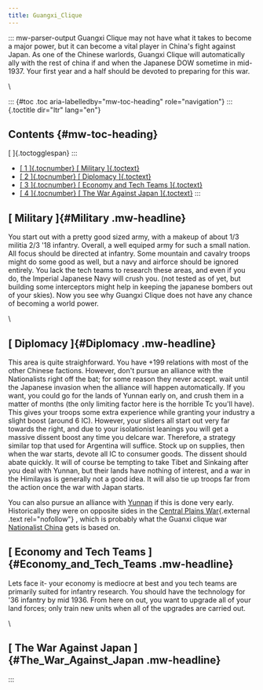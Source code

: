 ```yaml
---
title: Guangxi_Clique
---
```


::: mw-parser-output
Guangxi Clique may not have what it takes to become a major power, but
it can become a vital player in China\'s fight against Japan. As one of
the Chinese warlords, Guangxi Clique will automatically ally with the
rest of china if and when the Japanese DOW sometime in mid-1937. Your
first year and a half should be devoted to preparing for this war.

\

::: {#toc .toc aria-labelledby="mw-toc-heading" role="navigation"}
::: {.toctitle dir="ltr" lang="en"}

## Contents {#mw-toc-heading}

[ ]{.toctogglespan}
:::

- [[ 1 ]{.tocnumber} [ Military ]{.toctext}](#Military)
- [[ 2 ]{.tocnumber} [ Diplomacy ]{.toctext}](#Diplomacy)
- [[ 3 ]{.tocnumber} [ Economy and Tech Teams
  ]{.toctext}](#Economy_and_Tech_Teams)
- [[ 4 ]{.tocnumber} [ The War Against Japan
  ]{.toctext}](#The_War_Against_Japan)
  :::

## [ Military ]{#Military .mw-headline}

You start out with a pretty good sized army, with a makeup of about 1/3
militia 2/3 \'18 infantry. Overall, a well equiped army for such a small
nation. All focus should be directed at infantry. Some mountain and
cavalry troops might do some good as well, but a navy and airforce
should be ignored entirely. You lack the tech teams to research these
areas, and even if you do, the Imperial Japanese Navy will crush you.
(not tested as of yet, but building some interceptors might help in
keeping the japanese bombers out of your skies). Now you see why Guangxi
Clique does not have any chance of becoming a world power.

\

## [ Diplomacy ]{#Diplomacy .mw-headline}

This area is quite straighforward. You have +199 relations with most of
the other Chinese factions. However, don\'t pursue an alliance with the
Nationalists right off the bat; for some reason they never accept. wait
until the Japanese invasion when the alliance will happen automatically.
If you want, you could go for the lands of Yunnan early on, and crush
them in a matter of months (the only limiting factor here is the
horrible Tc you\'ll have). This gives your troops some extra experience
while granting your industry a slight boost (around 6 IC). However, your
sliders all start out very far towards the right, and due to your
isolationist leanings you will get a massive dissent boost any time you
delcare war. Therefore, a strategy similar top that used for Argentina
will suffice. Stock up on supplies, then when the war starts, devote all
IC to consumer goods. The dissent should abate quickly. It will of
course be tempting to take Tibet and Sinkaing after you deal with
Yunnan, but their lands have nothing of interest, and a war in the
Himilayas is generally not a good idea. It will also tie up troops far
from the action once the war with Japan starts.

You can also pursue an alliance with [Yunnan](/wiki/Yunnan "Yunnan") if
this is done very early. Historically they were on opposite sides in the
[Central Plains
War](https://en.wikipedia.org/wiki/Central_Plains_War){.external .text
rel="nofollow"} , which is probably what the Guanxi clique war
[Nationalist China](/wiki/Nationalist_China "Nationalist China") gets is
based on.

## [ Economy and Tech Teams ]{#Economy_and_Tech_Teams .mw-headline}

Lets face it- your economy is mediocre at best and you tech teams are
primarily suited for infantry research. You should have the technology
for \'36 infantry by mid 1936. From here on out, you want to upgrade all
of your land forces; only train new units when all of the upgrades are
carried out.

\

## [ The War Against Japan ]{#The_War_Against_Japan .mw-headline}

:::
